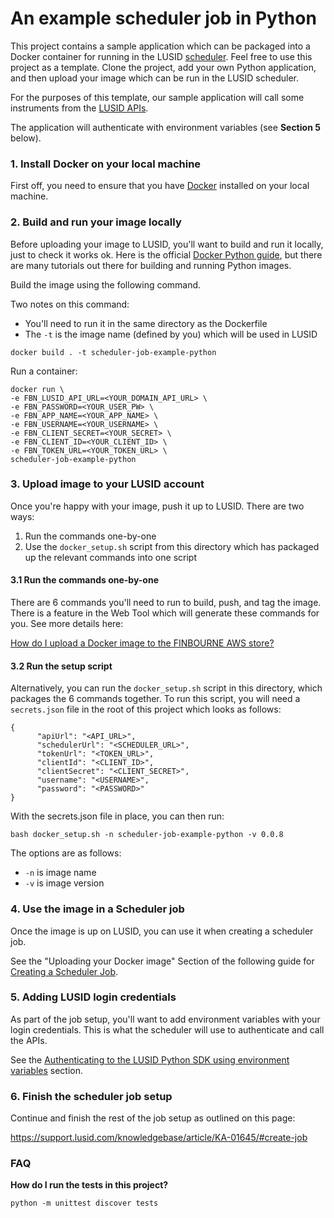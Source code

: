 # An example scheduler job in Python

This project contains a sample application which can be packaged into a Docker container for running in the LUSID [scheduler](https://www.lusid.com/scheduler2/swagger/index.html). Feel free to use this project as a template. Clone the project, add your own Python application, and then upload your image which can be run in the LUSID scheduler. 

For the purposes of this template, our sample application will call some instruments from the [LUSID APIs](https://www.lusid.com/api/swagger/index.html).

The application will authenticate with environment variables (see <b>Section 5</b> below).

### 1. Install Docker on your local machine

First off, you need to ensure that you have [Docker](https://www.docker.com/) installed on your local machine.

### 2. Build and run your image locally

Before uploading your image to LUSID, you'll want to build and run it locally, just to check it works ok. Here is the official [Docker Python guide](https://docs.docker.com/language/python/), but there are many tutorials out there for building and running Python images.

Build the image using the following command.

Two notes on this command:

* You'll need to run it in the same directory as the Dockerfile
* The `-t` is the image name (defined by you) which will be used in LUSID

```
docker build . -t scheduler-job-example-python
```

Run a container:

```
docker run \
-e FBN_LUSID_API_URL=<YOUR_DOMAIN_API_URL> \
-e FBN_PASSWORD=<YOUR_USER_PW> \
-e FBN_APP_NAME=<YOUR_APP_NAME> \
-e FBN_USERNAME=<YOUR_USERNAME> \
-e FBN_CLIENT_SECRET=<YOUR_SECRET> \
-e FBN_CLIENT_ID=<YOUR_CLIENT_ID> \
-e FBN_TOKEN_URL=<YOUR_TOKEN_URL> \
scheduler-job-example-python
```

### 3. Upload image to your LUSID account

Once you're happy with your image, push it up to LUSID. There are two ways:

1. Run the commands one-by-one
2. Use the `docker_setup.sh` script from this directory which has packaged up the relevant commands into one script

#### 3.1 Run the commands one-by-one

There are 6 commands you'll need to run to build, push, and tag the image. There is a feature in the Web Tool which will generate these commands for you. See more details here:

[How do I upload a Docker image to the FINBOURNE AWS store?](https://support.lusid.com/knowledgebase/article/KA-01698/en-us)


#### 3.2 Run the setup script

Alternatively, you can run the `docker_setup.sh` script in this directory, which packages the 6 commands together. To run this script, you will need a `secrets.json` file in the root of this project which looks as follows:

```
{
      "apiUrl": "<API_URL>",
      "schedulerUrl": "<SCHEDULER_URL>",
      "tokenUrl": "<TOKEN_URL>",
      "clientId": "<CLIENT_ID>",
      "clientSecret": "<CLIENT_SECRET>",
      "username": "<USERNAME>",
      "password": "<PASSWORD>"
}

```

With the secrets.json file in place, you can then run:

```
bash docker_setup.sh -n scheduler-job-example-python -v 0.0.8
```

The options are as follows:

* `-n` is image name
* `-v` is image version


### 4. Use the image in a Scheduler job

Once the image is up on LUSID, you can use it when creating a scheduler job.

See the "Uploading your Docker image" Section of the following guide for [Creating a Scheduler Job](https://support.lusid.com/knowledgebase/article/KA-01645/#create-job).

### 5. Adding LUSID login credentials

As part of the job setup, you'll want to add environment variables with your login credentials. This is what the scheduler will use to authenticate and call the APIs.

See the [Authenticating to the LUSID Python SDK using environment variables](https://support.lusid.com/knowledgebase/article/KA-01645/#create-job) section.

### 6. Finish the scheduler job setup

Continue and finish the rest of the job setup as outlined on this page:

https://support.lusid.com/knowledgebase/article/KA-01645/#create-job


### FAQ

<b>How do I run the tests in this project?</b>

```
python -m unittest discover tests
```